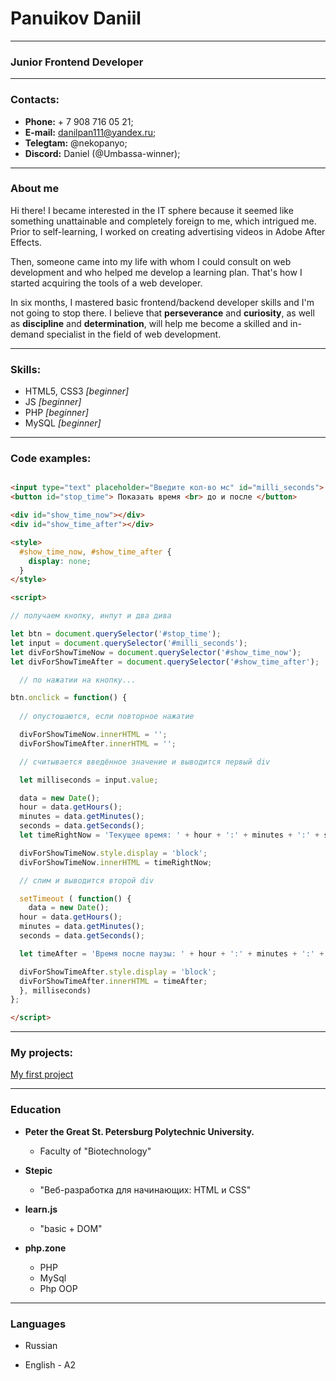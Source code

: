 # Panuikov Daniil

_____

### Junior Frontend Developer 

****

### Contacts: ###

+ **Phone:** + 7 908 716 05 21; <br>
+ **E-mail:** danilpan111@yandex.ru; <br>
+ **Telegtam:** @nekopanyo; <br>
+ **Discord:** Daniel (@Umbassa-winner); <br>

****

### About me ###

Hi there! I became interested in the IT sphere because it seemed like something unattainable and completely foreign to me, which intrigued me. Prior to self-learning, I worked on creating advertising videos in Adobe After Effects.

Then, someone came into my life with whom I could consult on web development and who helped me develop a learning plan. That's how I started acquiring the tools of a web developer.

In six months, I mastered basic frontend/backend developer skills and I'm not going to stop there. I believe that **perseverance** and **curiosity**, as well as **discipline** and **determination**, will help me become a skilled and in-demand specialist in the field of web development.

____



### Skills: ###

- HTML5, CSS3 *[beginner]* <br>
- JS *[beginner]* <br>
- PHP *[beginner]* <br>
- MySQL *[beginner]* <br>


___

### Code examples: ###

```html

<input type="text" placeholder="Введите кол-во мс" id="milli_seconds">
<button id="stop_time"> Показать время <br> до и после </button>

<div id="show_time_now"></div>
<div id="show_time_after"></div>

<style>
  #show_time_now, #show_time_after {
    display: none;
  }
</style>

<script> 

// получаем кнопку, инпут и два дива

let btn = document.querySelector('#stop_time');
let input = document.querySelector('#milli_seconds');
let divForShowTimeNow = document.querySelector('#show_time_now');
let divForShowTimeAfter = document.querySelector('#show_time_after');

  // по нажатии на кнопку...

btn.onclick = function() {
  
  // опустошаются, если повторное нажатие

  divForShowTimeNow.innerHTML = '';
  divForShowTimeAfter.innerHTML = '';

  // считывается введённое значение и выводится первый div

  let milliseconds = input.value;

  data = new Date();
  hour = data.getHours();
  minutes = data.getMinutes();
  seconds = data.getSeconds();
  let timeRightNow = 'Текущее время: ' + hour + ':' + minutes + ':' + seconds;

  divForShowTimeNow.style.display = 'block';
  divForShowTimeNow.innerHTML = timeRightNow;

  // спим и выводится второй div

  setTimeout ( function() {
    data = new Date();
  hour = data.getHours();
  minutes = data.getMinutes();
  seconds = data.getSeconds();

  let timeAfter = 'Время после паузы: ' + hour + ':' + minutes + ':' + seconds;

  divForShowTimeAfter.style.display = 'block';
  divForShowTimeAfter.innerHTML = timeAfter;
  }, milliseconds)
};

</script>

```

____



### My projects: ###


[My first project](https://daniel.fvds.ru/)

____


### Education ###

+ **Peter the Great St. Petersburg Polytechnic University.**
    + Faculty of "Biotechnology" 
    
+ **Stepic**  
   + "Веб-разработка для начинающих: HTML и CSS"
   

+ **learn.js**  
   + "basic + DOM"

+ **php.zone**
    + PHP
    + MySql
    + Php OOP

____

### Languages ###

+ Russian <br>

+ English - A2
